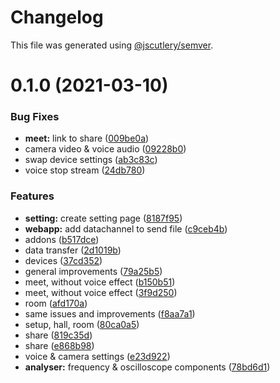# Changelog

This file was generated using [@jscutlery/semver](https://github.com/jscutlery/semver).

# 0.1.0 (2021-03-10)

### Bug Fixes

- **meet:** link to share ([009be0a](https://github.com/guiseek/speek.video/commit/009be0ae39109d82a9cf784f1a60dbcfeb957d86))
- camera video & voice audio ([09228b0](https://github.com/guiseek/speek.video/commit/09228b0dfa62b8c07dcbeca8306377645eecaef5))
- swap device settings ([ab3c83c](https://github.com/guiseek/speek.video/commit/ab3c83cd01e28db97b55cb24a978fd0fba545ffd))
- voice stop stream ([24db780](https://github.com/guiseek/speek.video/commit/24db7807658366c143d0dcc76e4031ec6f9e23b6))

### Features

- **setting:** create setting page ([8187f95](https://github.com/guiseek/speek.video/commit/8187f950f7f8d210fb3095d37272b60a154c38cc))
- **webapp:** add datachannel to send file ([c9ceb4b](https://github.com/guiseek/speek.video/commit/c9ceb4b3739b12bce0682b126af93bb3cfb373cd))
- addons ([b517dce](https://github.com/guiseek/speek.video/commit/b517dce121027d01f9f37059563e4adb212738a4))
- data transfer ([2d1019b](https://github.com/guiseek/speek.video/commit/2d1019b9b701a4fb49e65c89460479b08779c460))
- devices ([37cd352](https://github.com/guiseek/speek.video/commit/37cd35201e039c8c4592650b02611005b260aee3))
- general improvements ([79a25b5](https://github.com/guiseek/speek.video/commit/79a25b526bd1ec5aaad89bde538206258b71b686))
- meet, without voice effect ([b150b51](https://github.com/guiseek/speek.video/commit/b150b51479ab617657ea682d21adad201c53f289))
- meet, without voice effect ([3f9d250](https://github.com/guiseek/speek.video/commit/3f9d25030b529f042689bd9c0715db7e1825bef0))
- room ([afd170a](https://github.com/guiseek/speek.video/commit/afd170a33c56a7e673ff3a4fec258bcb54834f8c))
- same issues and improvements ([f8aa7a1](https://github.com/guiseek/speek.video/commit/f8aa7a1608890c2399583d179720726c7688e4b9))
- setup, hall, room ([80ca0a5](https://github.com/guiseek/speek.video/commit/80ca0a56946ec41b2fa24366da17cc62c7480553))
- share ([819c35d](https://github.com/guiseek/speek.video/commit/819c35d9684709a8f8280d2b28a5c22452a770f3))
- share ([e868b98](https://github.com/guiseek/speek.video/commit/e868b98a607dce994272ba763587485153281b84))
- voice & camera settings ([e23d922](https://github.com/guiseek/speek.video/commit/e23d9227e92ca7dd855a4589fa804f5f89e02490))
- **analyser:** frequency & oscilloscope components ([78bd6d1](https://github.com/guiseek/speek.video/commit/78bd6d1746827bea52f0f9668272f3d44210098d))

